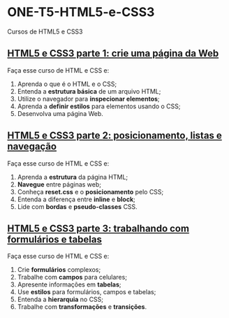 # ONE-T5-HTML5-e-CSS3
Cursos de HTML5 e CSS3

## [HTML5 e CSS3 parte 1: crie uma página da Web](https://cursos.alura.com.br/course/html5-css3-crie-pagina-web)
Faça esse curso de HTML e CSS e:
1. Aprenda o que é o HTML e o CSS;
2. Entenda a **estrutura básica** de um arquivo HTML;
3. Utilize o navegador para **inspecionar elementos**;
4. Aprenda a **definir estilos** para elementos usando o CSS;
5. Desenvolva uma página Web.

## [HTML5 e CSS3 parte 2: posicionamento, listas e navegação](https://cursos.alura.com.br/course/html5-css3-posicionamento-listas-e-navegacao)
Faça esse curso de HTML e CSS e:
1. Aprenda a **estrutura** da página HTML;
2. **Navegue** entre páginas web;
3. Conheça **reset.css** e o **posicionamento** pelo CSS;
4. Entenda a diferença entre **inline** e **block**;
5. Lide com **bordas** e **pseudo-classes** CSS.

## [HTML5 e CSS3 parte 3: trabalhando com formulários e tabelas](https://cursos.alura.com.br/course/html5-css3-trabalhando-formularios-tabelas)
Faça esse curso de HTML e CSS e:
1. Crie **formulários** complexos;
2. Trabalhe com **campos** para celulares;
3. Apresente informações em **tabelas**;
4. Use **estilos** para formulários, campos e tabelas;
5. Entenda a **hierarquia** no CSS;
6. Trabalhe com **transformações** e **transições**.
